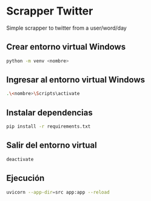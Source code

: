 # Scrapper Twitter

Simple scrapper to twitter from a user/word/day

## Crear entorno virtual Windows

```sh
python -m venv <nombre>
```

## Ingresar al entorno virtual Windows

```sh
.\<nombre>\Scripts\activate
```

## Instalar dependencias

```sh
pip install -r requirements.txt
```

## Salir del entorno virtual

```sh
deactivate
```

## Ejecución 

```sh
uvicorn --app-dir=src app:app --reload
```
